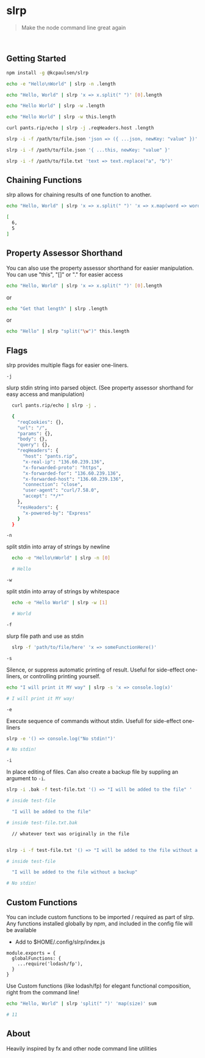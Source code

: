 # slrp

> Make the node command line great again
</br>

## Getting Started

```bash
npm install -g @kcpaulsen/slrp
```

```bash
echo -e "Hello\nWorld" | slrp -n .length

echo "Hello, World" | slrp 'x => x.split(" ")' [0].length

echo "Hello World" | slrp -w .length

echo "Hello World" | slrp -w this.length

curl pants.rip/echo | slrp -j .reqHeaders.host .length

slrp -i -f /path/to/file.json 'json => ({ ...json, newKey: "value" })'

slrp -i -f /path/to/file.json '{ ...this, newKey: "value" }'

slrp -i -f /path/to/file.txt 'text => text.replace("a", "b")'
```


## Chaining Functions

slrp allows for chaining results of one function to another.

```bash
echo "Hello, World" | slrp 'x => x.split(" ")' 'x => x.map(word => word.length)'

[
  6,
  5
]
```

## Property Assessor Shorthand

You can also use the property assessor shorthand for easier manipulation.
You can use "this", "[]" or "." for easier access

```bash
echo "Hello, World" | slrp 'x => x.split(" ")' [0].length
```

or

```bash
echo "Get that length" | slrp .length
```

or

```bash
echo "Hello" | slrp "split("\w")" this.length
```

## Flags

slrp provides multiple flags for easier one-liners.

`-j`

slurp stdin string into parsed object.
(See property assessor shorthand for easy access and manipulation)

```bash
  curl pants.rip/echo | slrp -j .

  {
    "reqCookies": {},
    "url": "/",
    "params": {},
    "body": {},
    "query": {},
    "reqHeaders": {
      "host": "pants.rip",
      "x-real-ip": "136.60.239.136",
      "x-forwarded-proto": "https",
      "x-forwarded-for": "136.60.239.136",
      "x-forwarded-host": "136.60.239.136",
      "connection": "close",
      "user-agent": "curl/7.58.0",
      "accept": "*/*"
    },
    "resHeaders": {
      "x-powered-by": "Express"
    }
  }
```

`-n`

split stdin into array of strings by newline

```bash
  echo -e "Hello\nWorld" | slrp -n [0]

  # Hello
```

`-w`

split stdin into array of strings by whitespace

```bash
  echo -e "Hello World" | slrp -w [1]

  # World
```

`-f`

slurp file path and use as stdin

```bash
  slrp -f 'path/to/file/here' 'x => someFunctionHere()'
```

`-s`

Silence, or suppress automatic printing of result. Useful for side-effect one-liners,
or controlling printing yourself.

```bash
echo "I will print it MY way" | slrp -s 'x => console.log(x)'

# I will print it MY way!
```

`-e`

Execute sequence of commands without stdin. Usefull for side-effect one-liners


```bash
slrp -e '() => console.log("No stdin!")'

# No stdin!
```

`-i`

In place editing of files. Can also create a backup file by suppling an argument to `-i`.


```bash
slrp -i .bak -f test-file.txt '() => "I will be added to the file" '

# inside test-file

  "I will be added to the file"

# inside test-file.txt.bak

  // whatever text was originally in the file


slrp -i -f test-file.txt '() => "I will be added to the file without a backup" '

# inside test-file

  "I will be added to the file without a backup"

# No stdin!
```

## Custom Functions

You can include custom functions to be imported / required as part of slrp.
Any functions installed globally by npm, and included in the config file will be available

* Add to $HOME/.config/slrp/index.js

```
module.exports = {
  globalFunctions: {
    ...require('lodash/fp'),
  }
}
```

Use Custom functions (like lodash/fp) for elegant functional composition,
right from the command line!

```bash
echo "Hello, World" | slrp 'split(" ")' 'map(size)' sum

# 11
```


## About

Heavily inspired by fx and other node command line utilities
